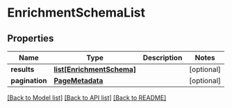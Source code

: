 # EnrichmentSchemaList

## Properties
Name | Type | Description | Notes
------------ | ------------- | ------------- | -------------
**results** | [**list[EnrichmentSchema]**](EnrichmentSchema.md) |  | [optional] 
**pagination** | [**PageMetadata**](PageMetadata.md) |  | [optional] 

[[Back to Model list]](../README.md#documentation-for-models) [[Back to API list]](../README.md#documentation-for-api-endpoints) [[Back to README]](../README.md)

